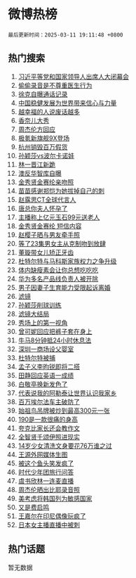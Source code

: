 # 微博热榜

`最后更新时间：2025-03-11 19:11:48 +0800`

## 热门搜索

1. [习近平等党和国家领导人出席人大闭幕会](https://m.weibo.cn/search?containerid=100103type%3D1%26t%3D10%26q%3D%23%E4%B9%A0%E8%BF%91%E5%B9%B3%E7%AD%89%E5%85%9A%E5%92%8C%E5%9B%BD%E5%AE%B6%E9%A2%86%E5%AF%BC%E4%BA%BA%E5%87%BA%E5%B8%AD%E4%BA%BA%E5%A4%A7%E9%97%AD%E5%B9%95%E4%BC%9A%23&stream_entry_id=51&isnewpage=1&extparam=seat%3D1%26stream_entry_id%3D51%26c_type%3D51%26pos%3D0%26cate%3D10103%26q%3D%2523%25E4%25B9%25A0%25E8%25BF%2591%25E5%25B9%25B3%25E7%25AD%2589%25E5%2585%259A%25E5%2592%258C%25E5%259B%25BD%25E5%25AE%25B6%25E9%25A2%2586%25E5%25AF%25BC%25E4%25BA%25BA%25E5%2587%25BA%25E5%25B8%25AD%25E4%25BA%25BA%25E5%25A4%25A7%25E9%2597%25AD%25E5%25B9%2595%25E4%25BC%259A%2523%26dgr%3D0%26filter_type%3Drealtimehot%26display_time%3D1741691507%26pre_seqid%3D17416915075200312820507)
1. [偷偷录音是不尊重医生行为](https://m.weibo.cn/search?containerid=100103type%3D1%26t%3D10%26q%3D%E5%81%B7%E5%81%B7%E5%BD%95%E9%9F%B3%E6%98%AF%E4%B8%8D%E5%B0%8A%E9%87%8D%E5%8C%BB%E7%94%9F%E8%A1%8C%E4%B8%BA&stream_entry_id=31&isnewpage=1&extparam=seat%3D1%26stream_entry_id%3D31%26flag%3D2%26realpos%3D1%26filter_type%3Drealtimehot%26lcate%3D5001%26c_type%3D31%26pos%3D0%26cate%3D5001%26q%3D%25E5%2581%25B7%25E5%2581%25B7%25E5%25BD%2595%25E9%259F%25B3%25E6%2598%25AF%25E4%25B8%258D%25E5%25B0%258A%25E9%2587%258D%25E5%258C%25BB%25E7%2594%259F%25E8%25A1%258C%25E4%25B8%25BA%26dgr%3D0%26band_rank%3D1%26display_time%3D1741691507%26pre_seqid%3D17416915075200312820507)
1. [徐克自曝通话记录](https://m.weibo.cn/search?containerid=100103type%3D1%26t%3D10%26q%3D%23%E5%BE%90%E5%85%8B%E8%87%AA%E6%9B%9D%E9%80%9A%E8%AF%9D%E8%AE%B0%E5%BD%95%23&stream_entry_id=31&isnewpage=1&extparam=seat%3D1%26stream_entry_id%3D31%26flag%3D1%26realpos%3D2%26filter_type%3Drealtimehot%26lcate%3D5001%26c_type%3D31%26pos%3D1%26cate%3D5001%26q%3D%2523%25E5%25BE%2590%25E5%2585%258B%25E8%2587%25AA%25E6%259B%259D%25E9%2580%259A%25E8%25AF%259D%25E8%25AE%25B0%25E5%25BD%2595%2523%26dgr%3D0%26band_rank%3D2%26display_time%3D1741691507%26pre_seqid%3D17416915075200312820507)
1. [中国稳健发展为世界带来信心与力量](https://m.weibo.cn/search?containerid=100103type%3D1%26t%3D10%26q%3D%23%E4%B8%AD%E5%9B%BD%E7%A8%B3%E5%81%A5%E5%8F%91%E5%B1%95%E4%B8%BA%E4%B8%96%E7%95%8C%E5%B8%A6%E6%9D%A5%E4%BF%A1%E5%BF%83%E4%B8%8E%E5%8A%9B%E9%87%8F%23&stream_entry_id=31&isnewpage=1&extparam=seat%3D1%26stream_entry_id%3D31%26flag%3D1%26realpos%3D3%26filter_type%3Drealtimehot%26lcate%3D5001%26c_type%3D31%26pos%3D2%26cate%3D5001%26q%3D%2523%25E4%25B8%25AD%25E5%259B%25BD%25E7%25A8%25B3%25E5%2581%25A5%25E5%258F%2591%25E5%25B1%2595%25E4%25B8%25BA%25E4%25B8%2596%25E7%2595%258C%25E5%25B8%25A6%25E6%259D%25A5%25E4%25BF%25A1%25E5%25BF%2583%25E4%25B8%258E%25E5%258A%259B%25E9%2587%258F%2523%26dgr%3D0%26band_rank%3D3%26display_time%3D1741691507%26pre_seqid%3D17416915075200312820507)
1. [越幸福的人说废话越多](https://m.weibo.cn/search?containerid=100103type%3D1%26t%3D10%26q%3D%23%E8%B6%8A%E5%B9%B8%E7%A6%8F%E7%9A%84%E4%BA%BA%E8%AF%B4%E5%BA%9F%E8%AF%9D%E8%B6%8A%E5%A4%9A%23&stream_entry_id=31&isnewpage=1&extparam=seat%3D1%26stream_entry_id%3D31%26flag%3D0%26realpos%3D4%26filter_type%3Drealtimehot%26lcate%3D5001%26c_type%3D31%26pos%3D3%26cate%3D5001%26q%3D%2523%25E8%25B6%258A%25E5%25B9%25B8%25E7%25A6%258F%25E7%259A%2584%25E4%25BA%25BA%25E8%25AF%25B4%25E5%25BA%259F%25E8%25AF%259D%25E8%25B6%258A%25E5%25A4%259A%2523%26dgr%3D0%26band_rank%3D4%26display_time%3D1741691507%26pre_seqid%3D17416915075200312820507)
1. [香奈儿大秀](https://m.weibo.cn/search?containerid=100103type%3D1%26t%3D10%26q%3D%23%E9%A6%99%E5%A5%88%E5%84%BF%E5%A4%A7%E7%A7%80%23&stream_entry_id=31&isnewpage=1&extparam=seat%3D1%26stream_entry_id%3D31%26flag%3D1%26realpos%3D5%26filter_type%3Drealtimehot%26lcate%3D5001%26c_type%3D31%26pos%3D4%26cate%3D5001%26q%3D%2523%25E9%25A6%2599%25E5%25A5%2588%25E5%2584%25BF%25E5%25A4%25A7%25E7%25A7%2580%2523%26dgr%3D0%26band_rank%3D5%26display_time%3D1741691507%26pre_seqid%3D17416915075200312820507)
1. [周杰伦方回应](https://m.weibo.cn/search?containerid=100103type%3D1%26t%3D10%26q%3D%23%E5%91%A8%E6%9D%B0%E4%BC%A6%E6%96%B9%E5%9B%9E%E5%BA%94%23&stream_entry_id=31&isnewpage=1&extparam=seat%3D1%26stream_entry_id%3D31%26flag%3D2%26realpos%3D6%26filter_type%3Drealtimehot%26lcate%3D5001%26c_type%3D31%26pos%3D5%26cate%3D5001%26q%3D%2523%25E5%2591%25A8%25E6%259D%25B0%25E4%25BC%25A6%25E6%2596%25B9%25E5%259B%259E%25E5%25BA%2594%2523%26dgr%3D0%26band_rank%3D6%26display_time%3D1741691507%26pre_seqid%3D17416915075200312820507)
1. [极氪新旗舰9X登场](https://m.weibo.cn/search?containerid=100103type%3D1%26t%3D10%26q%3D%23%E6%9E%81%E6%B0%AA%E6%96%B0%E6%97%97%E8%88%B09X%E7%99%BB%E5%9C%BA%23&stream_entry_id=31&isnewpage=1&extparam=seat%3D1%26stream_entry_id%3D31%26band_rank%3D7%26topic_ad%3D1%26is_ad_pos%3D1%26filter_type%3Drealtimehot%26lcate%3D5001%26c_type%3D31%26pos%3D6%26cate%3D5001%26q%3D%2523%25E6%259E%2581%25E6%25B0%25AA%25E6%2596%25B0%25E6%2597%2597%25E8%2588%25B09X%25E7%2599%25BB%25E5%259C%25BA%2523%26dgr%3D0%26adid%3D278812%26display_time%3D1741691507%26pre_seqid%3D17416915075200312820507)
1. [杭州销毁百万假货](https://m.weibo.cn/search?containerid=100103type%3D1%26t%3D10%26q%3D%23%E6%9D%AD%E5%B7%9E%E9%94%80%E6%AF%81%E7%99%BE%E4%B8%87%E5%81%87%E8%B4%A7%23&stream_entry_id=31&isnewpage=1&extparam=seat%3D1%26stream_entry_id%3D31%26flag%3D1%26realpos%3D7%26filter_type%3Drealtimehot%26lcate%3D5001%26c_type%3D31%26pos%3D7%26cate%3D5001%26q%3D%2523%25E6%259D%25AD%25E5%25B7%259E%25E9%2594%2580%25E6%25AF%2581%25E7%2599%25BE%25E4%25B8%2587%25E5%2581%2587%25E8%25B4%25A7%2523%26dgr%3D0%26band_rank%3D7%26display_time%3D1741691507%26pre_seqid%3D17416915075200312820507)
1. [孙颖莎vs波尔卡诺娃](https://m.weibo.cn/search?containerid=100103type%3D1%26t%3D10%26q%3D%23%E5%AD%99%E9%A2%96%E8%8E%8Evs%E6%B3%A2%E5%B0%94%E5%8D%A1%E8%AF%BA%E5%A8%83%23&stream_entry_id=31&isnewpage=1&extparam=seat%3D1%26stream_entry_id%3D31%26flag%3D1%26realpos%3D8%26filter_type%3Drealtimehot%26lcate%3D5001%26c_type%3D31%26pos%3D8%26cate%3D5001%26q%3D%2523%25E5%25AD%2599%25E9%25A2%2596%25E8%258E%258Evs%25E6%25B3%25A2%25E5%25B0%2594%25E5%258D%25A1%25E8%25AF%25BA%25E5%25A8%2583%2523%26dgr%3D0%26band_rank%3D8%26display_time%3D1741691507%26pre_seqid%3D17416915075200312820507)
1. [林一晋江新跪](https://m.weibo.cn/search?containerid=100103type%3D1%26t%3D10%26q%3D%23%E6%9E%97%E4%B8%80%E6%99%8B%E6%B1%9F%E6%96%B0%E8%B7%AA%23&stream_entry_id=31&isnewpage=1&extparam=seat%3D1%26stream_entry_id%3D31%26flag%3D1%26realpos%3D9%26filter_type%3Drealtimehot%26lcate%3D5001%26c_type%3D31%26pos%3D9%26cate%3D5001%26q%3D%2523%25E6%259E%2597%25E4%25B8%2580%25E6%2599%258B%25E6%25B1%259F%25E6%2596%25B0%25E8%25B7%25AA%2523%26dgr%3D0%26band_rank%3D9%26display_time%3D1741691507%26pre_seqid%3D17416915075200312820507)
1. [澳反华智库自曝](https://m.weibo.cn/search?containerid=100103type%3D1%26t%3D10%26q%3D%23%E6%BE%B3%E5%8F%8D%E5%8D%8E%E6%99%BA%E5%BA%93%E8%87%AA%E6%9B%9D%23&stream_entry_id=31&isnewpage=1&extparam=seat%3D1%26stream_entry_id%3D31%26flag%3D0%26realpos%3D10%26filter_type%3Drealtimehot%26lcate%3D5001%26c_type%3D31%26pos%3D10%26cate%3D5001%26q%3D%2523%25E6%25BE%25B3%25E5%258F%258D%25E5%258D%258E%25E6%2599%25BA%25E5%25BA%2593%25E8%2587%25AA%25E6%259B%259D%2523%26dgr%3D0%26band_rank%3D10%26display_time%3D1741691507%26pre_seqid%3D17416915075200312820507)
1. [金秀贤金赛纶亲吻照](https://m.weibo.cn/search?containerid=100103type%3D1%26t%3D10%26q%3D%23%E9%87%91%E7%A7%80%E8%B4%A4%E9%87%91%E8%B5%9B%E7%BA%B6%E4%BA%B2%E5%90%BB%E7%85%A7%23&stream_entry_id=31&isnewpage=1&extparam=seat%3D1%26stream_entry_id%3D31%26flag%3D4%26realpos%3D11%26filter_type%3Drealtimehot%26lcate%3D5001%26c_type%3D31%26pos%3D11%26cate%3D5001%26q%3D%2523%25E9%2587%2591%25E7%25A7%2580%25E8%25B4%25A4%25E9%2587%2591%25E8%25B5%259B%25E7%25BA%25B6%25E4%25BA%25B2%25E5%2590%25BB%25E7%2585%25A7%2523%26dgr%3D0%26band_rank%3D11%26display_time%3D1741691507%26pre_seqid%3D17416915075200312820507)
1. [苗苗感谢郑恺为她拔掉自己的刺](https://m.weibo.cn/search?containerid=100103type%3D1%26t%3D10%26q%3D%E8%8B%97%E8%8B%97%E6%84%9F%E8%B0%A2%E9%83%91%E6%81%BA%E4%B8%BA%E5%A5%B9%E6%8B%94%E6%8E%89%E8%87%AA%E5%B7%B1%E7%9A%84%E5%88%BA&stream_entry_id=31&isnewpage=1&extparam=seat%3D1%26stream_entry_id%3D31%26flag%3D2%26realpos%3D12%26filter_type%3Drealtimehot%26lcate%3D5001%26c_type%3D31%26pos%3D12%26cate%3D5001%26q%3D%25E8%258B%2597%25E8%258B%2597%25E6%2584%259F%25E8%25B0%25A2%25E9%2583%2591%25E6%2581%25BA%25E4%25B8%25BA%25E5%25A5%25B9%25E6%258B%2594%25E6%258E%2589%25E8%2587%25AA%25E5%25B7%25B1%25E7%259A%2584%25E5%2588%25BA%26dgr%3D0%26band_rank%3D12%26display_time%3D1741691507%26pre_seqid%3D17416915075200312820507)
1. [赵露思CT全球代言人](https://m.weibo.cn/search?containerid=100103type%3D1%26t%3D10%26q%3D%23%E8%B5%B5%E9%9C%B2%E6%80%9DCT%E5%85%A8%E7%90%83%E4%BB%A3%E8%A8%80%E4%BA%BA%23&stream_entry_id=31&isnewpage=1&extparam=seat%3D1%26stream_entry_id%3D31%26flag%3D1%26realpos%3D13%26filter_type%3Drealtimehot%26lcate%3D5001%26c_type%3D31%26pos%3D13%26cate%3D5001%26q%3D%2523%25E8%25B5%25B5%25E9%259C%25B2%25E6%2580%259DCT%25E5%2585%25A8%25E7%2590%2583%25E4%25BB%25A3%25E8%25A8%2580%25E4%25BA%25BA%2523%26dgr%3D0%26band_rank%3D13%26display_time%3D1741691507%26pre_seqid%3D17416915075200312820507)
1. [唐总你夫人怀孕了](https://m.weibo.cn/search?containerid=100103type%3D1%26t%3D10%26q%3D%23%E5%94%90%E6%80%BB%E4%BD%A0%E5%A4%AB%E4%BA%BA%E6%80%80%E5%AD%95%E4%BA%86%23&stream_entry_id=31&isnewpage=1&extparam=seat%3D1%26stream_entry_id%3D31%26flag%3D2%26realpos%3D14%26filter_type%3Drealtimehot%26lcate%3D5001%26c_type%3D31%26pos%3D14%26cate%3D5001%26q%3D%2523%25E5%2594%2590%25E6%2580%25BB%25E4%25BD%25A0%25E5%25A4%25AB%25E4%25BA%25BA%25E6%2580%2580%25E5%25AD%2595%25E4%25BA%2586%2523%26dgr%3D0%26band_rank%3D14%26display_time%3D1741691507%26pre_seqid%3D17416915075200312820507)
1. [主播称上亿元玉石99元送老人](https://m.weibo.cn/search?containerid=100103type%3D1%26t%3D10%26q%3D%23%E4%B8%BB%E6%92%AD%E7%A7%B0%E4%B8%8A%E4%BA%BF%E5%85%83%E7%8E%89%E7%9F%B399%E5%85%83%E9%80%81%E8%80%81%E4%BA%BA%23&stream_entry_id=31&isnewpage=1&extparam=seat%3D1%26stream_entry_id%3D31%26flag%3D1%26realpos%3D15%26filter_type%3Drealtimehot%26lcate%3D5001%26c_type%3D31%26pos%3D15%26cate%3D5001%26q%3D%2523%25E4%25B8%25BB%25E6%2592%25AD%25E7%25A7%25B0%25E4%25B8%258A%25E4%25BA%25BF%25E5%2585%2583%25E7%258E%2589%25E7%259F%25B399%25E5%2585%2583%25E9%2580%2581%25E8%2580%2581%25E4%25BA%25BA%2523%26dgr%3D0%26band_rank%3D15%26display_time%3D1741691507%26pre_seqid%3D17416915075200312820507)
1. [金秀贤金赛纶 短信内容](https://m.weibo.cn/search?containerid=100103type%3D1%26t%3D10%26q%3D%E9%87%91%E7%A7%80%E8%B4%A4%E9%87%91%E8%B5%9B%E7%BA%B6+%E7%9F%AD%E4%BF%A1%E5%86%85%E5%AE%B9&stream_entry_id=31&isnewpage=1&extparam=seat%3D1%26stream_entry_id%3D31%26flag%3D1%26realpos%3D16%26filter_type%3Drealtimehot%26lcate%3D5001%26c_type%3D31%26pos%3D16%26cate%3D5001%26q%3D%25E9%2587%2591%25E7%25A7%2580%25E8%25B4%25A4%25E9%2587%2591%25E8%25B5%259B%25E7%25BA%25B6%2520%25E7%259F%25AD%25E4%25BF%25A1%25E5%2586%2585%25E5%25AE%25B9%26dgr%3D0%26band_rank%3D16%26display_time%3D1741691507%26pre_seqid%3D17416915075200312820507)
1. [赵樱子晒与男友牵手照](https://m.weibo.cn/search?containerid=100103type%3D1%26t%3D10%26q%3D%23%E8%B5%B5%E6%A8%B1%E5%AD%90%E6%99%92%E4%B8%8E%E7%94%B7%E5%8F%8B%E7%89%B5%E6%89%8B%E7%85%A7%23&stream_entry_id=31&isnewpage=1&extparam=seat%3D1%26stream_entry_id%3D31%26flag%3D0%26realpos%3D17%26filter_type%3Drealtimehot%26lcate%3D5001%26c_type%3D31%26pos%3D17%26cate%3D5001%26q%3D%2523%25E8%25B5%25B5%25E6%25A8%25B1%25E5%25AD%2590%25E6%2599%2592%25E4%25B8%258E%25E7%2594%25B7%25E5%258F%258B%25E7%2589%25B5%25E6%2589%258B%25E7%2585%25A7%2523%26dgr%3D0%26band_rank%3D17%26display_time%3D1741691507%26pre_seqid%3D17416915075200312820507)
1. [等了23集男女主从克制吻到放肆](https://m.weibo.cn/search?containerid=100103type%3D1%26t%3D10%26q%3D%E7%AD%89%E4%BA%8623%E9%9B%86%E7%94%B7%E5%A5%B3%E4%B8%BB%E4%BB%8E%E5%85%8B%E5%88%B6%E5%90%BB%E5%88%B0%E6%94%BE%E8%82%86&stream_entry_id=31&isnewpage=1&extparam=seat%3D1%26stream_entry_id%3D31%26flag%3D1%26realpos%3D18%26filter_type%3Drealtimehot%26lcate%3D5001%26c_type%3D31%26pos%3D18%26cate%3D5001%26q%3D%25E7%25AD%2589%25E4%25BA%258623%25E9%259B%2586%25E7%2594%25B7%25E5%25A5%25B3%25E4%25B8%25BB%25E4%25BB%258E%25E5%2585%258B%25E5%2588%25B6%25E5%2590%25BB%25E5%2588%25B0%25E6%2594%25BE%25E8%2582%2586%26dgr%3D0%26band_rank%3D18%26display_time%3D1741691507%26pre_seqid%3D17416915075200312820507)
1. [董璇带女儿矫正牙齿](https://m.weibo.cn/search?containerid=100103type%3D1%26t%3D10%26q%3D%23%E8%91%A3%E7%92%87%E5%B8%A6%E5%A5%B3%E5%84%BF%E7%9F%AB%E6%AD%A3%E7%89%99%E9%BD%BF%23&stream_entry_id=31&isnewpage=1&extparam=seat%3D1%26stream_entry_id%3D31%26flag%3D0%26realpos%3D19%26filter_type%3Drealtimehot%26lcate%3D5001%26c_type%3D31%26pos%3D19%26cate%3D5001%26q%3D%2523%25E8%2591%25A3%25E7%2592%2587%25E5%25B8%25A6%25E5%25A5%25B3%25E5%2584%25BF%25E7%259F%25AB%25E6%25AD%25A3%25E7%2589%2599%25E9%25BD%25BF%2523%26dgr%3D0%26band_rank%3D19%26display_time%3D1741691507%26pre_seqid%3D17416915075200312820507)
1. [杜特尔特与马科斯家族权力之争升级](https://m.weibo.cn/search?containerid=100103type%3D1%26t%3D10%26q%3D%23%E6%9D%9C%E7%89%B9%E5%B0%94%E7%89%B9%E4%B8%8E%E9%A9%AC%E7%A7%91%E6%96%AF%E5%AE%B6%E6%97%8F%E6%9D%83%E5%8A%9B%E4%B9%8B%E4%BA%89%E5%8D%87%E7%BA%A7%23&stream_entry_id=31&isnewpage=1&extparam=seat%3D1%26stream_entry_id%3D31%26flag%3D1%26realpos%3D20%26filter_type%3Drealtimehot%26lcate%3D5001%26c_type%3D31%26pos%3D20%26cate%3D5001%26q%3D%2523%25E6%259D%259C%25E7%2589%25B9%25E5%25B0%2594%25E7%2589%25B9%25E4%25B8%258E%25E9%25A9%25AC%25E7%25A7%2591%25E6%2596%25AF%25E5%25AE%25B6%25E6%2597%258F%25E6%259D%2583%25E5%258A%259B%25E4%25B9%258B%25E4%25BA%2589%25E5%258D%2587%25E7%25BA%25A7%2523%26dgr%3D0%26band_rank%3D20%26display_time%3D1741691507%26pre_seqid%3D17416915075200312820507)
1. [体内缺瘦素会让你总想吃吃吃](https://m.weibo.cn/search?containerid=100103type%3D1%26t%3D10%26q%3D%23%E4%BD%93%E5%86%85%E7%BC%BA%E7%98%A6%E7%B4%A0%E4%BC%9A%E8%AE%A9%E4%BD%A0%E6%80%BB%E6%83%B3%E5%90%83%E5%90%83%E5%90%83%23&stream_entry_id=31&isnewpage=1&extparam=seat%3D1%26stream_entry_id%3D31%26flag%3D0%26realpos%3D21%26filter_type%3Drealtimehot%26lcate%3D5001%26c_type%3D31%26pos%3D21%26cate%3D5001%26q%3D%2523%25E4%25BD%2593%25E5%2586%2585%25E7%25BC%25BA%25E7%2598%25A6%25E7%25B4%25A0%25E4%25BC%259A%25E8%25AE%25A9%25E4%25BD%25A0%25E6%2580%25BB%25E6%2583%25B3%25E5%2590%2583%25E5%2590%2583%25E5%2590%2583%2523%26dgr%3D0%26band_rank%3D21%26display_time%3D1741691507%26pre_seqid%3D17416915075200312820507)
1. [华为多名产品线负责人被开除](https://m.weibo.cn/search?containerid=100103type%3D1%26t%3D10%26q%3D%23%E5%8D%8E%E4%B8%BA%E5%A4%9A%E5%90%8D%E4%BA%A7%E5%93%81%E7%BA%BF%E8%B4%9F%E8%B4%A3%E4%BA%BA%E8%A2%AB%E5%BC%80%E9%99%A4%23&stream_entry_id=31&isnewpage=1&extparam=seat%3D1%26stream_entry_id%3D31%26flag%3D1%26realpos%3D22%26filter_type%3Drealtimehot%26lcate%3D5001%26c_type%3D31%26pos%3D22%26cate%3D5001%26q%3D%2523%25E5%258D%258E%25E4%25B8%25BA%25E5%25A4%259A%25E5%2590%258D%25E4%25BA%25A7%25E5%2593%2581%25E7%25BA%25BF%25E8%25B4%259F%25E8%25B4%25A3%25E4%25BA%25BA%25E8%25A2%25AB%25E5%25BC%2580%25E9%2599%25A4%2523%26dgr%3D0%26band_rank%3D22%26display_time%3D1741691507%26pre_seqid%3D17416915075200312820507)
1. [男子因妻子生育能力受限起诉离婚](https://m.weibo.cn/search?containerid=100103type%3D1%26t%3D10%26q%3D%23%E7%94%B7%E5%AD%90%E5%9B%A0%E5%A6%BB%E5%AD%90%E7%94%9F%E8%82%B2%E8%83%BD%E5%8A%9B%E5%8F%97%E9%99%90%E8%B5%B7%E8%AF%89%E7%A6%BB%E5%A9%9A%23&stream_entry_id=31&isnewpage=1&extparam=seat%3D1%26stream_entry_id%3D31%26flag%3D0%26realpos%3D23%26filter_type%3Drealtimehot%26lcate%3D5001%26c_type%3D31%26pos%3D23%26cate%3D5001%26q%3D%2523%25E7%2594%25B7%25E5%25AD%2590%25E5%259B%25A0%25E5%25A6%25BB%25E5%25AD%2590%25E7%2594%259F%25E8%2582%25B2%25E8%2583%25BD%25E5%258A%259B%25E5%258F%2597%25E9%2599%2590%25E8%25B5%25B7%25E8%25AF%2589%25E7%25A6%25BB%25E5%25A9%259A%2523%26dgr%3D0%26band_rank%3D23%26display_time%3D1741691507%26pre_seqid%3D17416915075200312820507)
1. [滤镜](https://m.weibo.cn/search?containerid=100103type%3D1%26t%3D10%26q%3D%E6%BB%A4%E9%95%9C&stream_entry_id=31&isnewpage=1&extparam=seat%3D1%26stream_entry_id%3D31%26flag%3D1%26realpos%3D24%26filter_type%3Drealtimehot%26lcate%3D5001%26c_type%3D31%26pos%3D24%26cate%3D5001%26q%3D%25E6%25BB%25A4%25E9%2595%259C%26dgr%3D0%26band_rank%3D24%26display_time%3D1741691507%26pre_seqid%3D17416915075200312820507)
1. [孙颖莎削球训练](https://m.weibo.cn/search?containerid=100103type%3D1%26t%3D10%26q%3D%23%E5%AD%99%E9%A2%96%E8%8E%8E%E5%89%8A%E7%90%83%E8%AE%AD%E7%BB%83%23&stream_entry_id=31&isnewpage=1&extparam=seat%3D1%26stream_entry_id%3D31%26flag%3D1%26realpos%3D25%26filter_type%3Drealtimehot%26lcate%3D5001%26c_type%3D31%26pos%3D25%26cate%3D5001%26q%3D%2523%25E5%25AD%2599%25E9%25A2%2596%25E8%258E%258E%25E5%2589%258A%25E7%2590%2583%25E8%25AE%25AD%25E7%25BB%2583%2523%26dgr%3D0%26band_rank%3D25%26display_time%3D1741691507%26pre_seqid%3D17416915075200312820507)
1. [滤镜大结局](https://m.weibo.cn/search?containerid=100103type%3D1%26t%3D10%26q%3D%E6%BB%A4%E9%95%9C%E5%A4%A7%E7%BB%93%E5%B1%80&stream_entry_id=31&isnewpage=1&extparam=seat%3D1%26stream_entry_id%3D31%26flag%3D1%26realpos%3D26%26filter_type%3Drealtimehot%26lcate%3D5001%26c_type%3D31%26pos%3D26%26cate%3D5001%26q%3D%25E6%25BB%25A4%25E9%2595%259C%25E5%25A4%25A7%25E7%25BB%2593%25E5%25B1%2580%26dgr%3D0%26band_rank%3D26%26display_time%3D1741691507%26pre_seqid%3D17416915075200312820507)
1. [秀场上的第一视角](https://m.weibo.cn/search?containerid=100103type%3D1%26t%3D10%26q%3D%23%E7%A7%80%E5%9C%BA%E4%B8%8A%E7%9A%84%E7%AC%AC%E4%B8%80%E8%A7%86%E8%A7%92%23&stream_entry_id=31&isnewpage=1&extparam=seat%3D1%26stream_entry_id%3D31%26flag%3D1%26realpos%3D27%26filter_type%3Drealtimehot%26lcate%3D5001%26c_type%3D31%26pos%3D27%26adid%3D278800%26cate%3D5001%26q%3D%2523%25E7%25A7%2580%25E5%259C%25BA%25E4%25B8%258A%25E7%259A%2584%25E7%25AC%25AC%25E4%25B8%2580%25E8%25A7%2586%25E8%25A7%2592%2523%26dgr%3D0%26band_rank%3D27%26display_time%3D1741691507%26pre_seqid%3D17416915075200312820507)
1. [曾可妮回应把裤子套在身上](https://m.weibo.cn/search?containerid=100103type%3D1%26t%3D10%26q%3D%E6%9B%BE%E5%8F%AF%E5%A6%AE%E5%9B%9E%E5%BA%94%E6%8A%8A%E8%A3%A4%E5%AD%90%E5%A5%97%E5%9C%A8%E8%BA%AB%E4%B8%8A&stream_entry_id=31&isnewpage=1&extparam=seat%3D1%26stream_entry_id%3D31%26flag%3D1%26realpos%3D28%26filter_type%3Drealtimehot%26lcate%3D5001%26c_type%3D31%26pos%3D28%26cate%3D5001%26q%3D%25E6%259B%25BE%25E5%258F%25AF%25E5%25A6%25AE%25E5%259B%259E%25E5%25BA%2594%25E6%258A%258A%25E8%25A3%25A4%25E5%25AD%2590%25E5%25A5%2597%25E5%259C%25A8%25E8%25BA%25AB%25E4%25B8%258A%26dgr%3D0%26band_rank%3D28%26display_time%3D1741691507%26pre_seqid%3D17416915075200312820507)
1. [牛马8分钟抵24小时休息法](https://m.weibo.cn/search?containerid=100103type%3D1%26t%3D10%26q%3D%E7%89%9B%E9%A9%AC8%E5%88%86%E9%92%9F%E6%8A%B524%E5%B0%8F%E6%97%B6%E4%BC%91%E6%81%AF%E6%B3%95&stream_entry_id=31&isnewpage=1&extparam=seat%3D1%26stream_entry_id%3D31%26flag%3D1%26realpos%3D29%26filter_type%3Drealtimehot%26lcate%3D5001%26c_type%3D31%26pos%3D29%26cate%3D5001%26q%3D%25E7%2589%259B%25E9%25A9%25AC8%25E5%2588%2586%25E9%2592%259F%25E6%258A%25B524%25E5%25B0%258F%25E6%2597%25B6%25E4%25BC%2591%25E6%2581%25AF%25E6%25B3%2595%26dgr%3D0%26band_rank%3D29%26display_time%3D1741691507%26pre_seqid%3D17416915075200312820507)
1. [深圳一商场设父婴室](https://m.weibo.cn/search?containerid=100103type%3D1%26t%3D10%26q%3D%23%E6%B7%B1%E5%9C%B3%E4%B8%80%E5%95%86%E5%9C%BA%E8%AE%BE%E7%88%B6%E5%A9%B4%E5%AE%A4%23&stream_entry_id=31&isnewpage=1&extparam=seat%3D1%26stream_entry_id%3D31%26flag%3D1%26realpos%3D30%26filter_type%3Drealtimehot%26lcate%3D5001%26c_type%3D31%26pos%3D30%26cate%3D5001%26q%3D%2523%25E6%25B7%25B1%25E5%259C%25B3%25E4%25B8%2580%25E5%2595%2586%25E5%259C%25BA%25E8%25AE%25BE%25E7%2588%25B6%25E5%25A9%25B4%25E5%25AE%25A4%2523%26dgr%3D0%26band_rank%3D30%26display_time%3D1741691507%26pre_seqid%3D17416915075200312820507)
1. [杜特尔特被捕](https://m.weibo.cn/search?containerid=100103type%3D1%26t%3D10%26q%3D%23%E6%9D%9C%E7%89%B9%E5%B0%94%E7%89%B9%E8%A2%AB%E6%8D%95%23&stream_entry_id=31&isnewpage=1&extparam=seat%3D1%26stream_entry_id%3D31%26flag%3D0%26realpos%3D31%26filter_type%3Drealtimehot%26lcate%3D5001%26c_type%3D31%26pos%3D31%26cate%3D5001%26q%3D%2523%25E6%259D%259C%25E7%2589%25B9%25E5%25B0%2594%25E7%2589%25B9%25E8%25A2%25AB%25E6%258D%2595%2523%26dgr%3D0%26band_rank%3D31%26display_time%3D1741691507%26pre_seqid%3D17416915075200312820507)
1. [孟子义李昀锐即将二搭](https://m.weibo.cn/search?containerid=100103type%3D1%26t%3D10%26q%3D%23%E5%AD%9F%E5%AD%90%E4%B9%89%E6%9D%8E%E6%98%80%E9%94%90%E5%8D%B3%E5%B0%86%E4%BA%8C%E6%90%AD%23&stream_entry_id=31&isnewpage=1&extparam=seat%3D1%26stream_entry_id%3D31%26flag%3D0%26realpos%3D32%26filter_type%3Drealtimehot%26lcate%3D5001%26c_type%3D31%26pos%3D32%26cate%3D5001%26q%3D%2523%25E5%25AD%259F%25E5%25AD%2590%25E4%25B9%2589%25E6%259D%258E%25E6%2598%2580%25E9%2594%2590%25E5%258D%25B3%25E5%25B0%2586%25E4%25BA%258C%25E6%2590%25AD%2523%26dgr%3D0%26band_rank%3D32%26display_time%3D1741691507%26pre_seqid%3D17416915075200312820507)
1. [田静回应英语一成绩](https://m.weibo.cn/search?containerid=100103type%3D1%26t%3D10%26q%3D%23%E7%94%B0%E9%9D%99%E5%9B%9E%E5%BA%94%E8%8B%B1%E8%AF%AD%E4%B8%80%E6%88%90%E7%BB%A9%23&stream_entry_id=31&isnewpage=1&extparam=seat%3D1%26stream_entry_id%3D31%26flag%3D0%26realpos%3D33%26filter_type%3Drealtimehot%26lcate%3D5001%26c_type%3D31%26pos%3D33%26cate%3D5001%26q%3D%2523%25E7%2594%25B0%25E9%259D%2599%25E5%259B%259E%25E5%25BA%2594%25E8%258B%25B1%25E8%25AF%25AD%25E4%25B8%2580%25E6%2588%2590%25E7%25BB%25A9%2523%26dgr%3D0%26band_rank%3D33%26display_time%3D1741691507%26pre_seqid%3D17416915075200312820507)
1. [白敬亭换新发色了](https://m.weibo.cn/search?containerid=100103type%3D1%26t%3D10%26q%3D%23%E7%99%BD%E6%95%AC%E4%BA%AD%E6%8D%A2%E6%96%B0%E5%8F%91%E8%89%B2%E4%BA%86%23&stream_entry_id=31&isnewpage=1&extparam=seat%3D1%26stream_entry_id%3D31%26flag%3D0%26realpos%3D34%26filter_type%3Drealtimehot%26lcate%3D5001%26c_type%3D31%26pos%3D34%26cate%3D5001%26q%3D%2523%25E7%2599%25BD%25E6%2595%25AC%25E4%25BA%25AD%25E6%258D%25A2%25E6%2596%25B0%25E5%258F%2591%25E8%2589%25B2%25E4%25BA%2586%2523%26dgr%3D0%26band_rank%3D34%26display_time%3D1741691507%26pre_seqid%3D17416915075200312820507)
1. [代表说我的阿勒泰让世界认识我家乡](https://m.weibo.cn/search?containerid=100103type%3D1%26t%3D10%26q%3D%23%E4%BB%A3%E8%A1%A8%E8%AF%B4%E6%88%91%E7%9A%84%E9%98%BF%E5%8B%92%E6%B3%B0%E8%AE%A9%E4%B8%96%E7%95%8C%E8%AE%A4%E8%AF%86%E6%88%91%E5%AE%B6%E4%B9%A1%23&stream_entry_id=31&isnewpage=1&extparam=seat%3D1%26stream_entry_id%3D31%26flag%3D0%26realpos%3D35%26filter_type%3Drealtimehot%26lcate%3D5001%26c_type%3D31%26pos%3D35%26cate%3D5001%26q%3D%2523%25E4%25BB%25A3%25E8%25A1%25A8%25E8%25AF%25B4%25E6%2588%2591%25E7%259A%2584%25E9%2598%25BF%25E5%258B%2592%25E6%25B3%25B0%25E8%25AE%25A9%25E4%25B8%2596%25E7%2595%258C%25E8%25AE%25A4%25E8%25AF%2586%25E6%2588%2591%25E5%25AE%25B6%25E4%25B9%25A1%2523%26dgr%3D0%26band_rank%3D35%26display_time%3D1741691507%26pre_seqid%3D17416915075200312820507)
1. [百万埃尔法车主破防了](https://m.weibo.cn/search?containerid=100103type%3D1%26t%3D10%26q%3D%23%E7%99%BE%E4%B8%87%E5%9F%83%E5%B0%94%E6%B3%95%E8%BD%A6%E4%B8%BB%E7%A0%B4%E9%98%B2%E4%BA%86%23&stream_entry_id=31&isnewpage=1&extparam=seat%3D1%26stream_entry_id%3D31%26flag%3D1%26realpos%3D36%26filter_type%3Drealtimehot%26lcate%3D5001%26c_type%3D31%26pos%3D36%26cate%3D5001%26q%3D%2523%25E7%2599%25BE%25E4%25B8%2587%25E5%259F%2583%25E5%25B0%2594%25E6%25B3%2595%25E8%25BD%25A6%25E4%25B8%25BB%25E7%25A0%25B4%25E9%2598%25B2%25E4%25BA%2586%2523%26dgr%3D0%26band_rank%3D36%26display_time%3D1741691507%26pre_seqid%3D17416915075200312820507)
1. [始祖鸟吊牌被炒到最高300元一张](https://m.weibo.cn/search?containerid=100103type%3D1%26t%3D10%26q%3D%23%E5%A7%8B%E7%A5%96%E9%B8%9F%E5%90%8A%E7%89%8C%E8%A2%AB%E7%82%92%E5%88%B0%E6%9C%80%E9%AB%98300%E5%85%83%E4%B8%80%E5%BC%A0%23&stream_entry_id=31&isnewpage=1&extparam=seat%3D1%26stream_entry_id%3D31%26flag%3D0%26realpos%3D37%26filter_type%3Drealtimehot%26lcate%3D5001%26c_type%3D31%26pos%3D37%26cate%3D5001%26q%3D%2523%25E5%25A7%258B%25E7%25A5%2596%25E9%25B8%259F%25E5%2590%258A%25E7%2589%258C%25E8%25A2%25AB%25E7%2582%2592%25E5%2588%25B0%25E6%259C%2580%25E9%25AB%2598300%25E5%2585%2583%25E4%25B8%2580%25E5%25BC%25A0%2523%26dgr%3D0%26band_rank%3D37%26display_time%3D1741691507%26pre_seqid%3D17416915075200312820507)
1. [190是一款很痛的身高](https://m.weibo.cn/search?containerid=100103type%3D1%26t%3D10%26q%3D%23190%E6%98%AF%E4%B8%80%E6%AC%BE%E5%BE%88%E7%97%9B%E7%9A%84%E8%BA%AB%E9%AB%98%23&stream_entry_id=31&isnewpage=1&extparam=seat%3D1%26stream_entry_id%3D31%26flag%3D0%26realpos%3D38%26filter_type%3Drealtimehot%26lcate%3D5001%26c_type%3D31%26pos%3D38%26cate%3D5001%26q%3D%2523190%25E6%2598%25AF%25E4%25B8%2580%25E6%25AC%25BE%25E5%25BE%2588%25E7%2597%259B%25E7%259A%2584%25E8%25BA%25AB%25E9%25AB%2598%2523%26dgr%3D0%26band_rank%3D38%26display_time%3D1741691507%26pre_seqid%3D17416915075200312820507)
1. [夸克比家长还会教作文](https://m.weibo.cn/search?containerid=100103type%3D1%26t%3D10%26q%3D%E5%A4%B8%E5%85%8B%E6%AF%94%E5%AE%B6%E9%95%BF%E8%BF%98%E4%BC%9A%E6%95%99%E4%BD%9C%E6%96%87&stream_entry_id=31&isnewpage=1&extparam=seat%3D1%26stream_entry_id%3D31%26flag%3D1%26realpos%3D39%26filter_type%3Drealtimehot%26lcate%3D5001%26c_type%3D31%26pos%3D39%26adid%3D278862%26cate%3D5001%26q%3D%25E5%25A4%25B8%25E5%2585%258B%25E6%25AF%2594%25E5%25AE%25B6%25E9%2595%25BF%25E8%25BF%2598%25E4%25BC%259A%25E6%2595%2599%25E4%25BD%259C%25E6%2596%2587%26dgr%3D0%26band_rank%3D39%26display_time%3D1741691507%26pre_seqid%3D17416915075200312820507)
1. [全智贤千颂伊照进现实](https://m.weibo.cn/search?containerid=100103type%3D1%26t%3D10%26q%3D%23%E5%85%A8%E6%99%BA%E8%B4%A4%E5%8D%83%E9%A2%82%E4%BC%8A%E7%85%A7%E8%BF%9B%E7%8E%B0%E5%AE%9E%23&stream_entry_id=31&isnewpage=1&extparam=seat%3D1%26stream_entry_id%3D31%26flag%3D0%26realpos%3D40%26filter_type%3Drealtimehot%26lcate%3D5001%26c_type%3D31%26pos%3D40%26cate%3D5001%26q%3D%2523%25E5%2585%25A8%25E6%2599%25BA%25E8%25B4%25A4%25E5%258D%2583%25E9%25A2%2582%25E4%25BC%258A%25E7%2585%25A7%25E8%25BF%259B%25E7%258E%25B0%25E5%25AE%259E%2523%26dgr%3D0%26band_rank%3D40%26display_time%3D1741691507%26pre_seqid%3D17416915075200312820507)
1. [14岁少女清洗文身要花76万谁之过](https://m.weibo.cn/search?containerid=100103type%3D1%26t%3D10%26q%3D%2314%E5%B2%81%E5%B0%91%E5%A5%B3%E6%B8%85%E6%B4%97%E6%96%87%E8%BA%AB%E8%A6%81%E8%8A%B176%E4%B8%87%E8%B0%81%E4%B9%8B%E8%BF%87%23&stream_entry_id=31&isnewpage=1&extparam=seat%3D1%26stream_entry_id%3D31%26flag%3D1%26realpos%3D41%26filter_type%3Drealtimehot%26lcate%3D5001%26c_type%3D31%26pos%3D41%26cate%3D5001%26q%3D%252314%25E5%25B2%2581%25E5%25B0%2591%25E5%25A5%25B3%25E6%25B8%2585%25E6%25B4%2597%25E6%2596%2587%25E8%25BA%25AB%25E8%25A6%2581%25E8%258A%25B176%25E4%25B8%2587%25E8%25B0%2581%25E4%25B9%258B%25E8%25BF%2587%2523%26dgr%3D0%26band_rank%3D41%26display_time%3D1741691507%26pre_seqid%3D17416915075200312820507)
1. [王源外网媒体生图](https://m.weibo.cn/search?containerid=100103type%3D1%26t%3D10%26q%3D%23%E7%8E%8B%E6%BA%90%E5%A4%96%E7%BD%91%E5%AA%92%E4%BD%93%E7%94%9F%E5%9B%BE%23&stream_entry_id=31&isnewpage=1&extparam=seat%3D1%26stream_entry_id%3D31%26flag%3D0%26realpos%3D42%26filter_type%3Drealtimehot%26lcate%3D5001%26c_type%3D31%26pos%3D42%26cate%3D5001%26q%3D%2523%25E7%258E%258B%25E6%25BA%2590%25E5%25A4%2596%25E7%25BD%2591%25E5%25AA%2592%25E4%25BD%2593%25E7%2594%259F%25E5%259B%25BE%2523%26dgr%3D0%26band_rank%3D42%26display_time%3D1741691507%26pre_seqid%3D17416915075200312820507)
1. [被这个鱼头笑发疯了](https://m.weibo.cn/search?containerid=100103type%3D1%26t%3D10%26q%3D%E8%A2%AB%E8%BF%99%E4%B8%AA%E9%B1%BC%E5%A4%B4%E7%AC%91%E5%8F%91%E7%96%AF%E4%BA%86&stream_entry_id=31&isnewpage=1&extparam=seat%3D1%26stream_entry_id%3D31%26flag%3D0%26realpos%3D43%26filter_type%3Drealtimehot%26lcate%3D5001%26c_type%3D31%26pos%3D43%26cate%3D5001%26q%3D%25E8%25A2%25AB%25E8%25BF%2599%25E4%25B8%25AA%25E9%25B1%25BC%25E5%25A4%25B4%25E7%25AC%2591%25E5%258F%2591%25E7%2596%25AF%25E4%25BA%2586%26dgr%3D0%26band_rank%3D43%26display_time%3D1741691507%26pre_seqid%3D17416915075200312820507)
1. [时代少年团旅行问答](https://m.weibo.cn/search?containerid=100103type%3D1%26t%3D10%26q%3D%23%E6%97%B6%E4%BB%A3%E5%B0%91%E5%B9%B4%E5%9B%A2%E6%97%85%E8%A1%8C%E9%97%AE%E7%AD%94%23&stream_entry_id=31&isnewpage=1&extparam=seat%3D1%26stream_entry_id%3D31%26flag%3D1%26realpos%3D44%26filter_type%3Drealtimehot%26lcate%3D5001%26c_type%3D31%26pos%3D44%26cate%3D5001%26q%3D%2523%25E6%2597%25B6%25E4%25BB%25A3%25E5%25B0%2591%25E5%25B9%25B4%25E5%259B%25A2%25E6%2597%2585%25E8%25A1%258C%25E9%2597%25AE%25E7%25AD%2594%2523%26dgr%3D0%26band_rank%3D44%26display_time%3D1741691507%26pre_seqid%3D17416915075200312820507)
1. [虞书欣林一连麦直播](https://m.weibo.cn/search?containerid=100103type%3D1%26t%3D10%26q%3D%23%E8%99%9E%E4%B9%A6%E6%AC%A3%E6%9E%97%E4%B8%80%E8%BF%9E%E9%BA%A6%E7%9B%B4%E6%92%AD%23&stream_entry_id=31&isnewpage=1&extparam=seat%3D1%26stream_entry_id%3D31%26flag%3D0%26realpos%3D45%26filter_type%3Drealtimehot%26lcate%3D5001%26c_type%3D31%26pos%3D45%26cate%3D5001%26q%3D%2523%25E8%2599%259E%25E4%25B9%25A6%25E6%25AC%25A3%25E6%259E%2597%25E4%25B8%2580%25E8%25BF%259E%25E9%25BA%25A6%25E7%259B%25B4%25E6%2592%25AD%2523%26dgr%3D0%26band_rank%3D45%26display_time%3D1741691507%26pre_seqid%3D17416915075200312820507)
1. [周杰伦晒出比耶录音照](https://m.weibo.cn/search?containerid=100103type%3D1%26t%3D10%26q%3D%23%E5%91%A8%E6%9D%B0%E4%BC%A6%E6%99%92%E5%87%BA%E6%AF%94%E8%80%B6%E5%BD%95%E9%9F%B3%E7%85%A7%23&stream_entry_id=31&isnewpage=1&extparam=seat%3D1%26stream_entry_id%3D31%26flag%3D0%26realpos%3D46%26filter_type%3Drealtimehot%26lcate%3D5001%26c_type%3D31%26pos%3D46%26cate%3D5001%26q%3D%2523%25E5%2591%25A8%25E6%259D%25B0%25E4%25BC%25A6%25E6%2599%2592%25E5%2587%25BA%25E6%25AF%2594%25E8%2580%25B6%25E5%25BD%2595%25E9%259F%25B3%25E7%2585%25A7%2523%26dgr%3D0%26band_rank%3D46%26display_time%3D1741691507%26pre_seqid%3D17416915075200312820507)
1. [美考虑将韩国列为敏感国家](https://m.weibo.cn/search?containerid=100103type%3D1%26t%3D10%26q%3D%23%E7%BE%8E%E8%80%83%E8%99%91%E5%B0%86%E9%9F%A9%E5%9B%BD%E5%88%97%E4%B8%BA%E6%95%8F%E6%84%9F%E5%9B%BD%E5%AE%B6%23&stream_entry_id=31&isnewpage=1&extparam=seat%3D1%26stream_entry_id%3D31%26flag%3D0%26realpos%3D47%26filter_type%3Drealtimehot%26lcate%3D5001%26c_type%3D31%26pos%3D47%26cate%3D5001%26q%3D%2523%25E7%25BE%258E%25E8%2580%2583%25E8%2599%2591%25E5%25B0%2586%25E9%259F%25A9%25E5%259B%25BD%25E5%2588%2597%25E4%25B8%25BA%25E6%2595%258F%25E6%2584%259F%25E5%259B%25BD%25E5%25AE%25B6%2523%26dgr%3D0%26band_rank%3D47%26display_time%3D1741691507%26pre_seqid%3D17416915075200312820507)
1. [又是费启鸣](https://m.weibo.cn/search?containerid=100103type%3D1%26t%3D10%26q%3D%E5%8F%88%E6%98%AF%E8%B4%B9%E5%90%AF%E9%B8%A3&stream_entry_id=31&isnewpage=1&extparam=seat%3D1%26stream_entry_id%3D31%26flag%3D0%26realpos%3D48%26filter_type%3Drealtimehot%26lcate%3D5001%26c_type%3D31%26pos%3D48%26cate%3D5001%26q%3D%25E5%258F%2588%25E6%2598%25AF%25E8%25B4%25B9%25E5%2590%25AF%25E9%25B8%25A3%26dgr%3D0%26band_rank%3D48%26display_time%3D1741691507%26pre_seqid%3D17416915075200312820507)
1. [王嘉尔在印尼偶像玩疯了](https://m.weibo.cn/search?containerid=100103type%3D1%26t%3D10%26q%3D%E7%8E%8B%E5%98%89%E5%B0%94%E5%9C%A8%E5%8D%B0%E5%B0%BC%E5%81%B6%E5%83%8F%E7%8E%A9%E7%96%AF%E4%BA%86&stream_entry_id=31&isnewpage=1&extparam=seat%3D1%26stream_entry_id%3D31%26flag%3D1%26realpos%3D49%26filter_type%3Drealtimehot%26lcate%3D5001%26c_type%3D31%26pos%3D49%26cate%3D5001%26q%3D%25E7%258E%258B%25E5%2598%2589%25E5%25B0%2594%25E5%259C%25A8%25E5%258D%25B0%25E5%25B0%25BC%25E5%2581%25B6%25E5%2583%258F%25E7%258E%25A9%25E7%2596%25AF%25E4%25BA%2586%26dgr%3D0%26band_rank%3D49%26display_time%3D1741691507%26pre_seqid%3D17416915075200312820507)
1. [日本女主播直播中被刺](https://m.weibo.cn/search?containerid=100103type%3D1%26t%3D10%26q%3D%23%E6%97%A5%E6%9C%AC%E5%A5%B3%E4%B8%BB%E6%92%AD%E7%9B%B4%E6%92%AD%E4%B8%AD%E8%A2%AB%E5%88%BA%23&stream_entry_id=31&isnewpage=1&extparam=seat%3D1%26stream_entry_id%3D31%26flag%3D0%26realpos%3D50%26filter_type%3Drealtimehot%26lcate%3D5001%26c_type%3D31%26pos%3D50%26cate%3D5001%26q%3D%2523%25E6%2597%25A5%25E6%259C%25AC%25E5%25A5%25B3%25E4%25B8%25BB%25E6%2592%25AD%25E7%259B%25B4%25E6%2592%25AD%25E4%25B8%25AD%25E8%25A2%25AB%25E5%2588%25BA%2523%26dgr%3D0%26band_rank%3D50%26display_time%3D1741691507%26pre_seqid%3D17416915075200312820507)

## 热门话题

暂无数据
